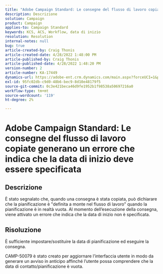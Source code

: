 ```yaml
---
title: "Adobe Campaign Standard: Le consegne del flusso di lavoro copiate generano un errore che indica che la data di inizio deve essere specificata"
description: Descrizione
solution: Campaign
product: Campaign
applies-to: Campaign Standard
keywords: KCS, ACS, Workflow, data di inizio
resolution: Resolution
internal-notes: null
bug: true
article-created-by: Craig Thonis
article-created-date: 4/28/2022 1:48:00 PM
article-published-by: Craig Thonis
article-published-date: 4/28/2022 1:48:20 PM
version-number: 2
article-number: KA-17449
dynamics-url: https://adobe-ent.crm.dynamics.com/main.aspx?forceUCI=1&pagetype=entityrecord&etn=knowledgearticle&id=eb2b27cf-f9c6-ec11-a7b6-0022480a10ee
exl-id: 95fc02db-c9d0-48b6-bec9-8d10e48179f5
source-git-commit: 0c3e421beca46d9fe1952b1f98538a50697216a0
workflow-type: tm+mt
source-wordcount: '119'
ht-degree: 2%

---
```


# Adobe Campaign Standard: Le consegne del flusso di lavoro copiate generano un errore che indica che la data di inizio deve essere specificata

## Descrizione


È stato segnalato che, quando una consegna è stata copiata, può dichiarare che la pianificazione è &quot;definita a monte nel flusso di lavoro&quot; quando la pianificazione è in realtà vuota. Al momento dell’esecuzione della consegna, viene attivato un errore che indica che la data di inizio non è specificata.


## Risoluzione


È sufficiente impostare/sostituire la data di pianificazione ed eseguire la consegna.

CAMP-50079 è stato creato per aggiornare l’interfaccia utente in modo da generare un avviso in anticipo affinché l’utente possa comprendere che la data di contatto/pianificazione è vuota.
